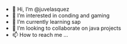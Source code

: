 - 👋 Hi, I’m @juvelasquez
- 👀 I’m interested in conding and gaming
- 🌱 I’m currently learning sap
- 💞️ I’m looking to collaborate on java projects
- 📫 How to reach me ...

<!---
juvelasquez/juvelasquez is a ✨ special ✨ repository because its `README.md` (this file) appears on your GitHub profile.
You can click the Preview link to take a look at your changes.
--->
